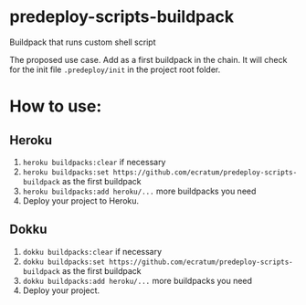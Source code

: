 # predeploy-scripts-buildpack

Buildpack that runs custom shell script

The proposed use case. Add as a first buildpack in the chain. It will check for the init file `.predeploy/init` in the project root folder.

# How to use:
## Heroku
1. `heroku buildpacks:clear` if necessary
2. `heroku buildpacks:set https://github.com/ecratum/predeploy-scripts-buildpack` as the first buildpack
3. `heroku buildpacks:add heroku/...` more buildpacks you need
4. Deploy your project to Heroku.

## Dokku
1. `dokku buildpacks:clear` if necessary
2. `dokku buildpacks:set https://github.com/ecratum/predeploy-scripts-buildpack` as the first buildpack
3. `dokku buildpacks:add heroku/...` more buildpacks you need
4. Deploy your project.
